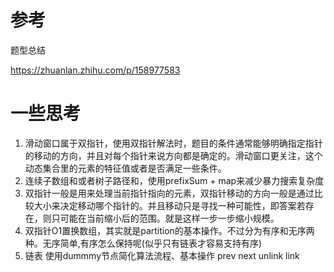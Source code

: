 #  参考
题型总结

https://zhuanlan.zhihu.com/p/158977583
# 一些思考
1. 滑动窗口属于双指针，使用双指针解法时，题目的条件通常能够明确指定指针的移动的方向，并且对每个指针来说方向都是确定的。滑动窗口更关注，这个动态集合里的元素的特征值或者是否满足一些条件。
2. 连续子数组和或者树子路径和，使用prefixSum + map来减少暴力搜索复杂度
3. 双指针一般是用来处理当前指针指向的元素，双指针移动的方向一般是通过比较大小来决定移动哪个指针的。并且移动只是寻找一种可能性，即答案若存在，则只可能在当前缩小后的范围。就是这样一步一步缩小规模。
4. 双指针O1置换数组，其实就是partition的基本操作。不过分为有序和无序两种。无序简单,有序怎么保持呢(似乎只有链表才容易支持有序)
5. 链表 使用dummmy节点简化算法流程、基本操作 prev next unlink link